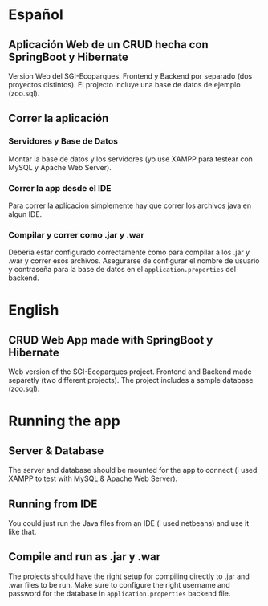 # Español
## Aplicación Web de un CRUD hecha con SpringBoot y Hibernate
Version Web del SGI-Ecoparques. Frontend y Backend por separado (dos proyectos distintos).
El projecto incluye una base de datos de ejemplo (zoo.sql).

## Correr la aplicación
### Servidores y Base de Datos
Montar la base de datos y los servidores (yo use XAMPP para testear con MySQL y Apache Web Server).
### Correr la app desde el IDE
Para correr la aplicación simplemente hay que correr los archivos java en algun IDE. 
### Compilar y correr como .jar y .war
Deberia estar configurado correctamente como para compilar a los .jar y .war y correr esos archivos. Asegurarse de configurar el nombre de usuario y contraseña para la base de datos en el `application.properties` del backend.

# English
## CRUD Web App made with SpringBoot y Hibernate
Web version of the SGI-Ecoparques project. Frontend and Backend made separetly (two different projects).
The project includes a sample database (zoo.sql).

# Running the app
## Server & Database
The server and database should be mounted for the app to connect (i used XAMPP to test with MySQL & Apache Web Server).
## Running from IDE
You could just run the Java files from an IDE (i used netbeans) and use it like that.
## Compile and run as .jar y .war
The projects should have the right setup for compiling directly to .jar and .war files to be run. Make sure to configure the right username and password for the database in `application.properties` backend file.
